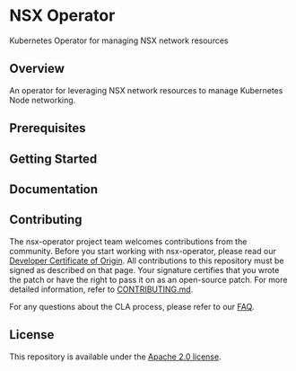 # NSX Operator
Kubernetes Operator for managing NSX network resources

## Overview

An operator for leveraging NSX network resources to manage Kubernetes Node networking.

## Prerequisites

## Getting Started

## Documentation

## Contributing

The nsx-operator project team welcomes contributions from the community. Before you start working with nsx-operator, please
read our [Developer Certificate of Origin](https://cla.vmware.com/dco). All contributions to this repository must be
signed as described on that page. Your signature certifies that you wrote the patch or have the right to pass it on
as an open-source patch. For more detailed information, refer to [CONTRIBUTING.md](CONTRIBUTING.md).

For any questions about the CLA process, please refer to our [FAQ](https://cla.vmware.com/faq).

## License

This repository is available under the [Apache 2.0 license](LICENSE).
